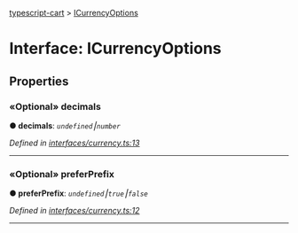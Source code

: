 [typescript-cart](../README.md) > [ICurrencyOptions](../interfaces/icurrencyoptions.md)



# Interface: ICurrencyOptions


## Properties
<a id="decimals"></a>

### «Optional» decimals

**●  decimals**:  *`undefined`⎮`number`* 

*Defined in [interfaces/currency.ts:13](https://github.com/FlareMind/typescript-cart/blob/a202c9e/src/interfaces/currency.ts#L13)*





___

<a id="preferprefix"></a>

### «Optional» preferPrefix

**●  preferPrefix**:  *`undefined`⎮`true`⎮`false`* 

*Defined in [interfaces/currency.ts:12](https://github.com/FlareMind/typescript-cart/blob/a202c9e/src/interfaces/currency.ts#L12)*





___


